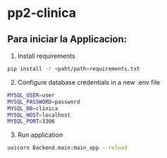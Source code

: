 # pp2-clinica

## Para iniciar la Applicacion:

1. Install requirements

```bash
pip install -r <paht/path>requirements.txt
```

2. Configure database credentials in a new .env file

```bash
MYSQL_USER=user
MYSQL_PASSWORD=password
MYSQL_DB=clinica
MYSQL_HOST=localhost
MYSQL_PORT=3306
```

3. Run application

```bash
uvicorn Backend.main:main_app --reload
```
